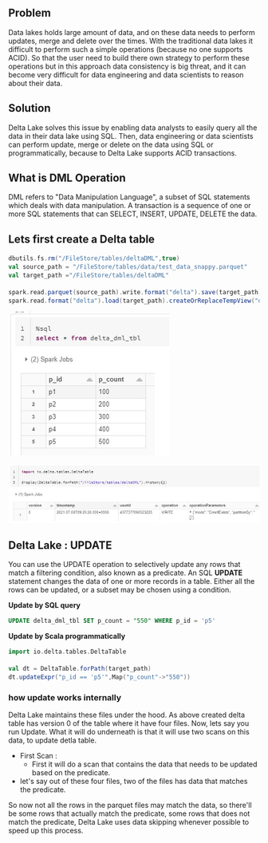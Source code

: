 ## Problem
Data lakes holds large amount of data, and on these data needs to perform updates, merge and delete over the times. With the traditional data lakes it difficult to perform such a simple operations (because no one supports ACID). So that the user need to build there own strategy to perform these operations but in this approach data consistency is big threat, and it can become very difficult for data engineering and data scientists to reason about their data.

## Solution
Delta Lake solves this issue by enabling data analysts to easily query all the data in their data lake using SQL. Then, data engineering or data scientists can perform update, merge or delete on the data using SQL or programmatically, because to Delta Lake supports ACID transactions.


## What is DML Operation
DML refers to "Data Manipulation Language", a subset of SQL statements which deals with data manipulation. A transaction is a sequence of one or more SQL statements that can SELECT, INSERT, UPDATE, DELETE the data.

## Lets first create a Delta table
```scala
dbutils.fs.rm("/FileStore/tables/deltaDML",true)
val source_path = "/FileStore/tables/data/test_data_snappy.parquet"
val target_path ="/FileStore/tables/deltaDML"

spark.read.parquet(source_path).write.format("delta").save(target_path)
spark.read.format("delta").load(target_path).createOrReplaceTempView("delta_dml_tbl")
```

![Delta lake](https://github.com/gurditsingh/blog/blob/gh-pages/_screenshots/dl_ep6_dml1.JPG?raw=true)

![Delta lake](https://github.com/gurditsingh/blog/blob/gh-pages/_screenshots/dl_ep6_dml4.JPG?raw=true)



## Delta Lake : UPDATE
You can use the UPDATE operation to selectively update any rows that match a filtering condition, also known as a predicate. An SQL **UPDATE** statement changes the data of one or more records in a table. Either all the rows can be updated, or a subset may be chosen using a condition.

**Update by SQL query**
```sql
UPDATE delta_dml_tbl SET p_count = "550" WHERE p_id = 'p5'
```
**Update by Scala programmatically**
```scala
import io.delta.tables.DeltaTable

val dt = DeltaTable.forPath(target_path)
dt.updateExpr("p_id == 'p5'",Map("p_count"->"550"))
```

### how update works internally
Delta Lake maintains these files under the hood. As above created delta table has version 0 of the table where it have four files. Now, lets say you run Update. What it will do underneath is that it will use two scans on this data, to update detla table.

 - First Scan :
	 - First it will do a scan that contains the data that needs to be
	   updated based on the predicate.
 - let's say out of these four files, two of the files has data that
   matches the predicate.

 So now not all the rows in the parquet files may match the data, so there'll be some rows that actually match the predicate, some rows that does not match the predicate,
Delta Lake uses data skipping whenever possible to speed up this process.
<!--stackedit_data:
eyJoaXN0b3J5IjpbMTY4NjA2MTcxLC0xNTM2NTEwODQ1LC0xNT
M2NTEwODQ1LC0xMjM0NDcwMjI3LC0xNDIwNTU4NTU5LC0xMTI2
ODYzMTI3LC0xMTQ1Mjg5ODgwLDE5MzE4ODU0OTgsNTE2Njg5NT
I0LDQwNTY0MDMyNSw3MDAyMzA5NjgsMjgwMDczMzMxLDU1NDI0
OTA1MiwtMTExNDg0Njg4NSw1NzM3Mzg0ODksLTQwNDkwMzI0MS
wxNjQzMzE2NTEsLTEzODcxOTc5OTMsMTU4NzI5OTkwMiwtNzU5
MjMxNzc4XX0=
-->